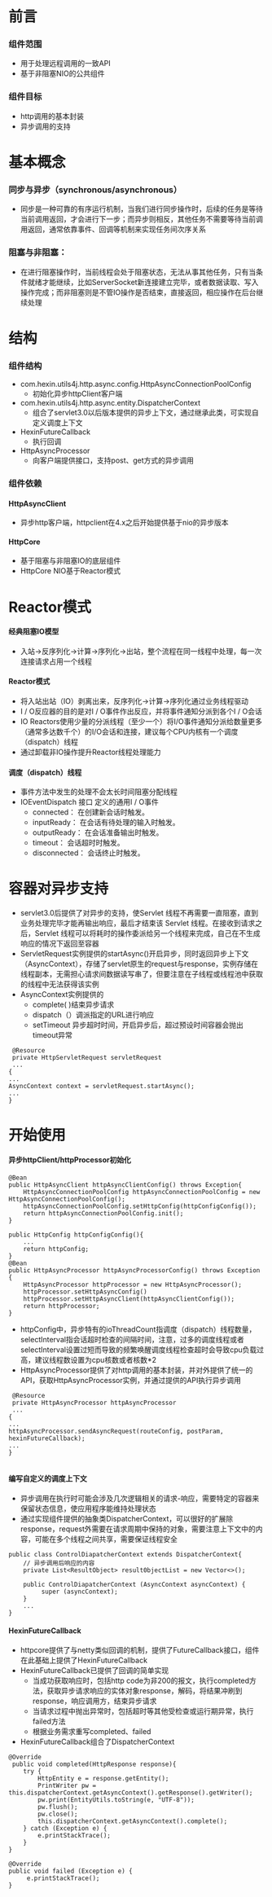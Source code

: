 # 前言
### 组件范围
+ 用于处理远程调用的一致API
+ 基于非阻塞NIO的公共组件
### 组件目标
+ http调用的基本封装
+ 异步调用的支持
# 基本概念
### 同步与异步（synchronous/asynchronous）
+ 同步是一种可靠的有序运行机制，当我们进行同步操作时，后续的任务是等待当前调用返回，才会进行下一步；而异步则相反，其他任务不需要等待当前调用返回，通常依靠事件、回调等机制来实现任务间次序关系
### 阻塞与非阻塞：
+ 在进行阻塞操作时，当前线程会处于阻塞状态，无法从事其他任务，只有当条件就绪才能继续，比如ServerSocket新连接建立完毕，或者数据读取、写入操作完成；而非阻塞则是不管IO操作是否结束，直接返回，相应操作在后台继续处理
# 结构
### 组件结构
+ com.hexin.utils4j.http.async.config.HttpAsyncConnectionPoolConfig
  + 初始化异步httpClient客户端
+ com.hexin.utils4j.http.async.entity.DispatcherContext
  + 组合了servlet3.0以后版本提供的异步上下文，通过继承此类，可实现自定义调度上下文
+ HexinFutureCallback
  + 执行回调
+ HttpAsyncProcessor
  + 向客户端提供接口，支持post、get方式的异步调用 
### 组件依赖
#### HttpAsyncClient
+ 异步http客户端，httpclient在4.x之后开始提供基于nio的异步版本
#### HttpCore
+ 基于阻塞与非阻塞IO的底层组件
+ HttpCore NIO基于Reactor模式 
# Reactor模式
#### 经典阻塞IO模型
+ 入站->反序列化->计算->序列化->出站，整个流程在同一线程中处理，每一次连接请求占用一个线程

#### Reactor模式
+ 将入站出站（IO）剥离出来，反序列化->计算->序列化通过业务线程驱动
+ I / O反应器的目的是对I / O事件作出反应，并将事件通知分派到各个I / O会话
+ IO Reactors使用少量的分派线程（至少一个）将I/O事件通知分派给数量更多（通常多达数千个）的I/O会话和连接，建议每个CPU内核有一个调度（dispatch）线程
+ 通过卸载非IO操作提升Reactor线程处理能力
#### 调度（dispatch）线程
+ 事件方法中发生的处理不会太长时间阻塞分配线程
+ IOEventDispatch 接口 定义的通用I / O事件
  + connected：  在创建新会话时触发。
  + inputReady：  在会话有待处理的输入时触发。
  + outputReady：  在会话准备输出时触发。
  + timeout：  会话超时时触发。
  + disconnected：  会话终止时触发。
# 容器对异步支持
+ servlet3.0后提供了对异步的支持，使Servlet 线程不再需要一直阻塞，直到业务处理完毕才能再输出响应，最后才结束该 Servlet 线程。在接收到请求之后，Servlet 线程可以将耗时的操作委派给另一个线程来完成，自己在不生成响应的情况下返回至容器
+ ServletRequest实例提供的startAsync()开启异步，同时返回异步上下文（AsyncContext），存储了servlet原生的request与response，实例存储在线程副本，无需担心请求间数据读写串了，但要注意在子线程或线程池中获取的线程中无法获得该实例
+ AsyncContext实例提供的
  + complete( )结束异步请求
  + dispatch（）调派指定的URL进行响应
  + setTimeout 异步超时时间，开启异步后，超过预设时间容器会抛出timeout异常
```
 @Resource
 private HttpServletRequest servletRequest
 ...
{
...
AsyncContext context = servletRequest.startAsync();
...
}

```
# 开始使用
#### 异步httpClient/httpProcessor初始化
```
@Bean
public HttpAsyncClient httpAsyncClientConfig() throws Exception{
    HttpAsyncConnectionPoolConfig httpAsyncConnectionPoolConfig = new HttpAsyncConnectionPoolConfig();
    httpAsyncConnectionPoolConfig.setHttpConfig(httpConfigConfig());
    return httpAsyncConnectionPoolConfig.init();
}

public HttpConfig httpConfigConfig(){
    ...
    return httpConfig;
}
@Bean 
public HttpAsyncProcessor httpAsyncProcessorConfig() throws Exception {
    HttpAsyncProcessor httpProcessor = new HttpAsyncProcessor();
    httpProcessor.setHttpAsyncConfig()
    httpProcessor.setHttpAsyncClient(httpAsyncClientConfig());
    return httpProcessor;
}
```
+ httpConfig中，异步特有的ioThreadCount指调度（dispatch）线程数量，selectInterval指会话超时检查的间隔时间，注意，过多的调度线程或者selectInterval设置过短而导致的频繁唤醒调度线程检查超时会导致cpu负载过高，建议线程数设置为cpu核数或者核数*2
+ HttpAsyncProcessor提供了对http调用的基本封装，并对外提供了统一的API，获取HttpAsyncProcessor实例，并通过提供的API执行异步调用
```
 @Resource
 private HttpAsyncProcessor httpAsyncProcessor
 ...
{
...
httpAsyncProcessor.sendAsyncRequest(routeConfig, postParam, hexinFutureCallback);
...
}


```
#### 编写自定义的调度上下文
+ 异步调用在执行时可能会涉及几次逻辑相关的请求-响应，需要特定的容器来保留状态信息，使应用程序能维持处理状态
+ 通过实现组件提供的抽象类DispatcherContext，可以很好的扩展除response，request外需要在请求周期中保持的对象，需要注意上下文中的内容，可能在多个线程之间共享，需要保证线程安全
```
public class ControlDiapatcherContext extends DispatcherContext{
    // 异步调用后响应的内容
    private List<ResultObject> result0bjectList = new Vector<>();
    
    public ControlDiapatcherContext (AsyncContext asyncContext) {
         super (asyncContext);
    }
    ...   
} 
```
#### HexinFutureCallback
+ httpcore提供了与netty类似回调的机制，提供了FutureCallback接口，组件在此基础上提供了HexinFutureCallback
+ HexinFutureCallback已提供了回调的简单实现
  + 当成功获取响应时，包括http code为非200的报文，执行completed方法，获取异步请求响应的实体对象response，解码，将结果冲刷到response，响应调用方，结束异步请求
  + 当请求过程中抛出异常时，包括超时等其他受检查或运行期异常，执行failed方法
  + 根据业务需求重写completed、failed
+ HexinFutureCallback组合了DispatcherContext
```
@Override
 public void completed(HttpResponse response){
    try {
        HttpEntity e = response.getEntity();
        PrintWriter pw = this.dispatcherContext.getAsyncContext().getResponse().getWriter();
        pw.print(EntityUtils.toString(e, "UTF-8"));
        pw.flush();
        pw.close();
        this.dispatcherContext.getAsyncContext().complete();
    } catch (Exception e) {
        e.printStackTrace();
    }
}

@Override
public void failed (Exception e) {
     e.printStackTrace();
}

```
